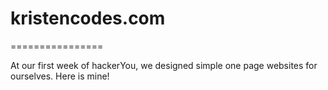 # kristencodes.com
================

At our first week of hackerYou, we designed simple one page websites for ourselves. Here is mine!

